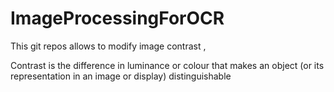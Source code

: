 # ImageProcessingForOCR
This git repos allows to modify image contrast ,

Contrast is the difference in luminance or colour that makes an object (or its representation in an image or display) distinguishable
